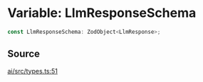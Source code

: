 # Variable: LlmResponseSchema

```ts
const LlmResponseSchema: ZodObject<LlmResponse>;
```

## Source

[ai/src/types.ts:51](https://github.com/firebase/genkit/blob/9cb10ef63dd6659f1a31ffd2367b7efa8acc10e5/js/ai/src/types.ts#L51)
